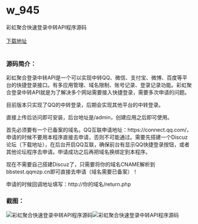 # w_945
彩虹聚合快速登录中转API程序源码
<br/></br>
[下载地址](https://www.uuid2.com/945.html "下载地址")
<br/></br>
<h3>源码简介：</h3>
<p>彩虹聚合登录中转API是一个可以实现中转QQ、微信、支付宝、微博、百度等平台的快捷登录接口。有多应用管理、域名限制、账号记录、登录记录功能。彩虹聚合登录中转API就是为了解决多个网站需要接入快捷登录，需要多次申请的问题。<p>
<p>目前版本只实现了QQ的中转登录，后期会实现其他平台的中转登录。<p>
<p>直接上传后访问即可安装，后台地址是/admin，创建应用之后即可使用。<p>
<p>首先必须要有一个已备案的域名。QQ互联申请地址：https://connect.qq.com/，申请的时候不要用本程序直接去申请，否则不可能通过。需要先搭建一个Discuz论坛（下载地址），在后台开启QQ互联，确保前台有显示QQ快捷登录按钮，或者其他论坛程序去申请。申请成功之后再把域名换绑定到本程序。<p>
<p>现在不需要自己搭建Discuz了，只需要将你的域名CNAME解析到bbstest.qqmzp.cn即可直接去申请（域名需要已备案）！<p>
<p>申请的时候回调地址填写：http://你的域名/return.php<p>
<h3>截图：</h3>
<img src="https://www.uuid2.com/wp-content/uploads/img/202105/e78a5b5951.jpg" alt="彩虹聚合快速登录中转API程序源码"><img src="https://www.uuid2.com/wp-content/uploads/img/202105/62ccbce498.png" alt="彩虹聚合快速登录中转API程序源码">
